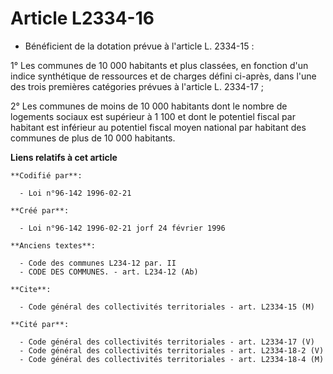 # Article L2334-16

- Bénéficient de la dotation prévue à l'article L. 2334-15 :

1° Les communes de 10 000 habitants et plus classées, en fonction d'un indice synthétique de ressources et de charges défini
ci-après, dans l'une des trois premières catégories prévues à l'article L. 2334-17 ;

2° Les communes de moins de 10 000 habitants dont le nombre de logements sociaux est supérieur à 1 100 et dont le potentiel
fiscal par habitant est inférieur au potentiel fiscal moyen national par habitant des communes de plus de 10 000 habitants.

**Liens relatifs à cet article**

	**Codifié par**:

	  - Loi n°96-142 1996-02-21

	**Créé par**:

	  - Loi n°96-142 1996-02-21 jorf 24 février 1996

	**Anciens textes**:

	  - Code des communes L234-12 par. II
	  - CODE DES COMMUNES. - art. L234-12 (Ab)

	**Cite**:

	  - Code général des collectivités territoriales - art. L2334-15 (M)

	**Cité par**:

	  - Code général des collectivités territoriales - art. L2334-17 (V)
	  - Code général des collectivités territoriales - art. L2334-18-2 (V)
	  - Code général des collectivités territoriales - art. L2334-18-4 (M)
